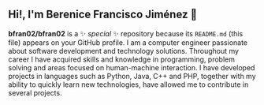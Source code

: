 ## Hi!, I'm Berenice Francisco Jiménez 👋
**bfran02/bfran02** is a ✨ _special_ ✨ repository because its `README.md` (this file) appears on your GitHub profile.
I am a computer engineer passionate about software development and technology solutions. Throughout my career I have acquired skills and knowledge in programming, problem solving and areas focused on human-machine interaction.
I have developed projects in languages such as Python, Java, C++ and PHP, together with my ability to quickly learn new technologies, have allowed me to contribute in several projects.

<!--
**bfran02/bfran02** is a ✨ _special_ ✨ repository because its `README.md` (this file) appears on your GitHub profile.

Here are some ideas to get you started:

- 🔭 I’m currently working on ...
- 🌱 I’m currently learning ...
- 👯 I’m looking to collaborate on ...
- 🤔 I’m looking for help with ...
- 💬 Ask me about ...
- 📫 How to reach me: ...
- 😄 Pronouns: ...
- ⚡ Fun fact: ...
-->
